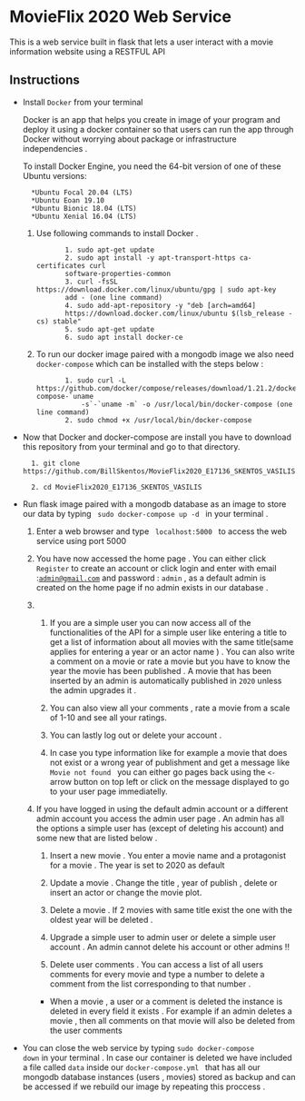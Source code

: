 # MovieFlix  2020 Web Service

This is a web service built in flask that lets a user interact with a movie information website using a RESTFUL API 

## Instructions 

* Install <code>Docker</code> from your terminal 
    
    Docker is an app that helps you create in image of your program and deploy it using a docker container so that  users can run  the app through Docker without worrying  about package or infrastructure independencies .
    
    To install Docker Engine, you need the 64-bit version of one of these Ubuntu versions:

        *Ubuntu Focal 20.04 (LTS)
        *Ubuntu Eoan 19.10
        *Ubuntu Bionic 18.04 (LTS)
        *Ubuntu Xenial 16.04 (LTS)


  1. Use following commands to install Docker  .

                1. sudo apt-get update
                2. sudo apt install -y apt-transport-https ca-certificates curl
                software-properties-common
                3. curl -fsSL https://download.docker.com/linux/ubuntu/gpg | sudo apt-key
                add - (one line command)
                4. sudo add-apt-repository -y "deb [arch=amd64]
                https://download.docker.com/linux/ubuntu $(lsb_release -cs) stable"
                5. sudo apt-get update
                6. sudo apt install docker-ce

  2. To run our docker image paired with a mongodb image we also need <code>docker-compose</code> which can be installed with the steps below :

                1. sudo curl -L https://github.com/docker/compose/releases/download/1.21.2/docker-compose-`uname
                    -s`-`uname -m` -o /usr/local/bin/docker-compose (one line command)
                2. sudo chmod +x /usr/local/bin/docker-compose

* Now that Docker and docker-compose are install you have to download this repository from your terminal and go to that directory.

        1. git clone https://github.com/BillSkentos/MovieFlix2020_E17136_SKENTOS_VASILIS.git
        
        2. cd MovieFlix2020_E17136_SKENTOS_VASILIS


* Run flask image paired with a mongodb database as an image to store our data  by typing <code> sudo docker-compose up -d  </code> in your terminal .


    1. Enter a web browser and type <code> localhost:5000 </code> to access the web service using port 5000

    2. You have now accessed the home page . You can either click <code>Register</code> to create an account or click login and enter with email :<code>admin@gmail.com</code> and password : <code>admin</code> , as a default admin is created on the home page if no admin exists in our database .

    3. 
        1. If you are a simple user you can now access all of the functionalities of the API for a simple user like entering a title to get a list of information about all movies with the same title(same applies for entering a year or an actor name ) . You can also write a comment on a movie or rate a movie but you have to know the year the movie has been published . A movie that has been inserted by an admin is automatically published in <code>2020</code> unless the admin upgrades it . 

        2. You can also view all your comments , rate a movie from a scale of 1-10 and see all your ratings.

        3. You can lastly log out or delete your account . 

        4. In case you type information like for example a movie that does not exist or a wrong year of publishment and get a message 
        like <code> Movie not found </code> you can either go pages back using the <code><-</code> arrow button on top left or click on the message displayed to go to your user page immediatelly.



    4. If you have logged in using the default admin account or a different admin account you access the admin user page . An admin 
    has all the options a simple user has (except of deleting his account) and some new that are listed below . 
            
        1. Insert a new movie . You enter a movie name and a protagonist for a movie . The year is set to 2020 as default 

        2. Update a movie . Change the title , year of publish , delete or insert an actor or change the movie plot.

        3. Delete a  movie . If 2 movies with same title exist the one with the oldest year will be deleted .  

        4. Upgrade a  simple user to admin user or delete a simple user account . An admin cannot delete his account or other admins !!

        5. Delete user comments . You can access a list of all users comments for every movie and type a number to delete a comment from the list corresponding to that number . 


        * When a movie , a user or a comment is deleted the instance is deleted in every field it exists . For example if an admin     deletes a  movie , then all comments on that movie will also be deleted from the user comments


* You can close the web service by typing <code>sudo docker-compose down</code> in your terminal . In case our container is deleted we have included a file called <code>data</code> inside our <code>docker-compose.yml </code> that has all our mongodb database instances (users , movies) stored as backup and can be accessed if we rebuild our image by repeating this proccess .              